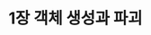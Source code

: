 ---
title: 1장 객체 생성과 파괴
summary: Chapter 1：Creating and Destroying Objects
description: Chapter 1：Creating and Destroying Objects
---